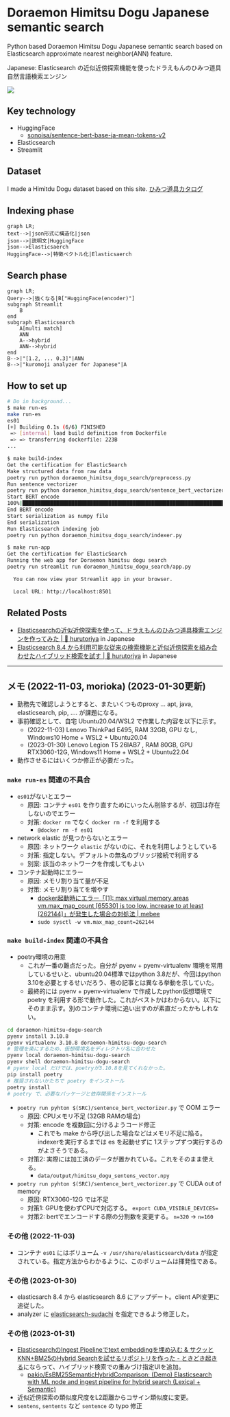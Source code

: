 # Doraemon Himitsu Dogu Japanese semantic search

Python based Doraemon Himitsu Dogu Japanese semantic search based on Elasticsearch approximate nearest neighbor(ANN) feature.

Japanese: Elasticsearch の近似近傍探索機能を使ったドラえもんのひみつ道具自然言語検索エンジン

![](./docs/demo_v1.gif)

## Key technology

- HuggingFace
  - [sonoisa/sentence-bert-base-ja-mean-tokens-v2](https://huggingface.co/sonoisa/sentence-bert-base-ja-mean-tokens-v2)
- Elasticsearch
- Streamlit

## Dataset

I made a Himitdu Dogu dataset based on this site.
[ひみつ道具カタログ](https://www.tv-asahi.co.jp/doraemon/tool/a.html)

## Indexing phase

```mermaid
graph LR;
text-->|json形式に構造化|json
json-->|説明文|HuggingFace
json-->Elasticsaerch
HuggingFace-->|特徴ベクトル化|Elasticsaerch
```

## Search phase

```mermaid
graph LR;
Query-->|強くなる|B["HuggingFace(encoder)"]
subgraph Streamlit
    B
end
subgraph Elasticsearch
    A[multi match]
    ANN
    A-->hybrid
    ANN-->hybrid
end
B-->|"[1.2, ... 0.3]"|ANN
B-->|"kuromoji analyzer for Japanese"|A
```

## How to set up

```bash
# Do in background...
$ make run-es
make run-es
es01
[+] Building 0.1s (6/6) FINISHED
 => [internal] load build definition from Dockerfile                                                                                                                           0.0s
 => => transferring dockerfile: 223B
...

$ make build-index
Get the certification for ElasticSearch
Make structured data from raw data
poetry run python doraemon_himitsu_dogu_search/preprocess.py
Run sentence vectorizer
poetry run python doraemon_himitsu_dogu_search/sentence_bert_vectorizer.py
Start BERT encode
100%|█████████████████████████████████████████████████████████████████████████████████████████████████████████████████████████████| 41/41 [03:02<00:00,  4.45s/it]
End BERT encode
Start serialization as numpy file
End serialization
Run Elasticsearch indexing job
poetry run python doraemon_himitsu_dogu_search/indexer.py

$ make run-app
Get the certification for ElasticSearch
Running the web app for Doraemon himitsu dogu search
poetry run streamlit run doraemon_himitsu_dogu_search/app.py

  You can now view your Streamlit app in your browser.

  Local URL: http://localhost:8501
```


## Related Posts

- [Elasticsearchの近似近傍探索を使って、ドラえもんのひみつ道具検索エンジンを作ってみた \| 🦅 hurutoriya](https://shunyaueta.com/posts/2022-10-23-2344/) in Japanese
- [Elasticsearch 8\.4 から利用可能な従来の検索機能と近似近傍探索を組み合わせたハイブリッド検索を試す \| 🦅 hurutoriya](https://shunyaueta.com/posts/2022-10-29-2337/) in Japanese

----

## メモ (2022-11-03, morioka) (2023-01-30更新)

- 勤務先で確認しようとすると、またいくつものproxy ... apt, java, elasticsearch, pip, .... が課題になる。
- 事前確認として、自宅 Ubuntu20.04/WSL2 で作業した内容を以下に示す。  
  - (2022-11-03) Lenovo ThinkPad E495, RAM 32GB, GPU なし, Windows10 Home + WSL2 + Ubuntu20.04
  - (2023-01-30) Lenovo Legion T5 26IAB7 , RAM 80GB, GPU RTX3060-12G, Windows11 Home + WSL2 + Ubuntu22.04
- 動作させるにはいくつか修正が必要だった。

### `make run-es` 関連の不具合
- `es01`がないとエラー
  - 原因: コンテナ `es01` を作り直すためにいったん削除するが、初回は存在しないのでエラー
  - 対策: `docker rm` でなく `docker rm -f` を利用する
    -  `@docker rm -f es01` 
- network elastic が見つからないとエラー
  - 原因: ネットワーク `elastic` がないのに、それを利用しようとしている
  - 対策: 指定しない。デフォルトの無名のブリッジ接続で利用する
  - 別案: 該当のネットワークを作成してもよい
- コンテナ起動時にエラー
  - 原因: メモリ割り当て量が不足
  - 対策: メモリ割り当てを増やす
    - [docker起動時にエラー「[1]: max virtual memory areas vm.max_map_count [65530] is too low, increase to at least [262144]」が発生した場合の対処法 | mebee](https://mebee.info/2020/04/13/post-9135/)
    - `sudo sysctl -w vm.max_map_count=262144`

### `make build-index` 関連の不具合
- poetry環境の用意
  - これが一番の難点だった。自分が pyenv + pyenv-virtualenv 環境を常用しているせいと、ubuntu20.04標準ではpython 3.8だが、今回はpython 3.10を必要とするせいだろう、巷の記事とは異なる挙動を示していた。
  - 最終的には pyenv + pyenv-virtualenv で作成したpython仮想環境で poetry を利用する形で動作した。これがベストかはわからない。以下にそのまま示す。別のコンテナ環境に追い出すのが素直だったかもしれない。
```bash
cd doraemon-himitsu-dogu-search
pyenv install 3.10.8
pyenv virtualenv 3.10.8 doraemon-himitsu-dogu-search
# 管理を楽にするため、仮想環境名をディレクトリ名に合わせた
pyenv local doraemon-himitsu-dogu-search
pyenv shell doraemon-himitsu-dogu-search
# pyenv local だけでは、poetryが3.10.8を見てくれなかった。
pip install poetry
# 推奨されないかたちで poetry をインストール
poetry install
# poetry で、必要なパッケージと依存関係をインストール
```
- `poetry run pyhton $(SRC)/sentence_bert_vectorizer.py` で OOM エラー
  - 原因: CPUメモリ不足 (32GB RAMの場合)
  - 対策: encode を複数回に分けるようコード修正
    - これでも make から呼び出した場合などはメモリ不足に陥る。indexerを実行するまでは es を起動せずに 1ステップずつ実行するのがよさそうである。
  - 対策2: 実際には加工済のデータが置かれている。これをそのまま使える。
    - `data/output/himitsu_dogu_sentens_vector.npy` 
- `poetry run pyhton $(SRC)/sentence_bert_vectorizer.py` で CUDA out of memory
  - 原因: RTX3060-12G では不足
  - 対策1: GPUを使わずCPUで対応する。 `export CUDA_VISIBLE_DEVICES=`
  - 対策2: bertでエンコードする際の分割数を変更する。 `n=320` -> `n=160`

### その他 (2022-11-03)

- コンテナ `es01` にはボリューム `-v /usr/share/elasticsearch/data` が指定されている。指定方法からわかるように、このボリュームは揮発性である。

### その他 (2023-01-30)

- elasticsarch 8.4 から elasticsearch 8.6 にアップデート。client API変更に追従した。
- analyzer に [elasticsearch-sudachi](https://github.com/WorksApplications/elasticsearch-sudachi) を指定できるよう修正した。


### その他 (2023-01-31)

- [ElasticsearchのIngest Pipelineでtext embeddingを埋め込む & サクッとKNN+BM25のHybrid Searchを試せるリポジトリを作った - ときどき起きる](https://hit-the-sack.hatenablog.com/entry/TestingHybridSearchWithElasticsearch)にならって、ハイブリッド検索での重みづけ指定UIを追加。
  - [pakio/EsBM25SemanticHybridComparison: (Demo) Elasticsearch with ML node and ingest pipeline for hybrid search (Lexical + Semantic)](https://github.com/pakio/EsBM25SemanticHybridComparison)
- 近似近傍探索の類似度尺度をL2距離からコサイン類似度に変更。
- `sentens`, `sentents` など `sentence` の typo 修正
